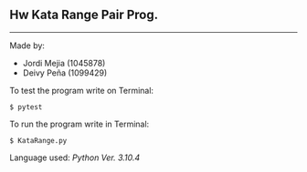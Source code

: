 **Hw Kata Range Pair Prog.**
---
---
Made by:
+ Jordi Mejia (1045878)
+ Deivy Peña (1099429)

To test the program write on Terminal:
```
$ pytest
```

To run the program write in Terminal:
````
$ KataRange.py
````

Language used: *Python Ver. 3.10.4*


